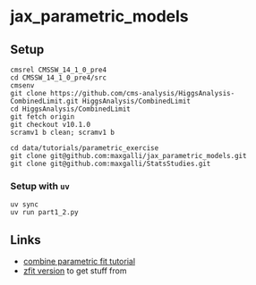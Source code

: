 # jax_parametric_models

## Setup

```
cmsrel CMSSW_14_1_0_pre4
cd CMSSW_14_1_0_pre4/src
cmsenv
git clone https://github.com/cms-analysis/HiggsAnalysis-CombinedLimit.git HiggsAnalysis/CombinedLimit
cd HiggsAnalysis/CombinedLimit
git fetch origin
git checkout v10.1.0
scramv1 b clean; scramv1 b

cd data/tutorials/parametric_exercise
git clone git@github.com:maxgalli/jax_parametric_models.git
git clone git@github.com:maxgalli/StatsStudies.git
```

### Setup with `uv`

```shell
uv sync
uv run part1_2.py
```

## Links

- [combine parametric fit tutorial](https://cms-analysis.github.io/HiggsAnalysis-CombinedLimit/latest/tutorial2023/parametric_exercise/#session-structure)
- [zfit version](https://github.com/maxgalli/StatsStudies/tree/master/ExercisesForCourse/Hgg_zfit) to get stuff from
